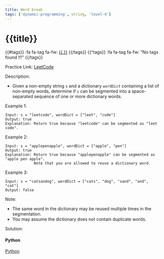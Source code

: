 ```yaml
---
title: Word break
tags: ['dynamic-programming', string, 'level-4']
---
```


# {{title}}

{{#tags}}
:fa fa-tag fa-fw: [{{.}}]({{tagspath}}/{{.}})
{{/tags}}
{{^tags}}
:fa fa-tag fa-fw: "No tags found !!!"
{{/tags}}

Practice Link: [LeetCode](https://leetcode.com/problems/word-break/)

Description:

- Given a non-empty string `s` and a dictionary `wordDict` containing a list of non-empty words, determine if `s` can be segmented into a space-separated sequence of one or more dictionary words.

Example 1:

```text
Input: s = "leetcode", wordDict = ["leet", "code"]
Output: true
Explanation: Return true because "leetcode" can be segmented as "leet code".
```

Example 2:

```text
Input: s = "applepenapple", wordDict = ["apple", "pen"]
Output: true
Explanation: Return true because "applepenapple" can be segmented as "apple pen apple".
             Note that you are allowed to reuse a dictionary word.
```

Example 3:

```text
Input: s = "catsandog", wordDict = ["cats", "dog", "sand", "and", "cat"]
Output: false
```

Note:

- The same word in the dictionary may be reused multiple times in the segmentation.
- You may assume the dictionary does not contain duplicate words.

Solution:

<!-- tabs:start -->
#### **Python**

[Python](../pycode/dp/word-break.py ':include :type=code')
<!-- tabs:end -->
